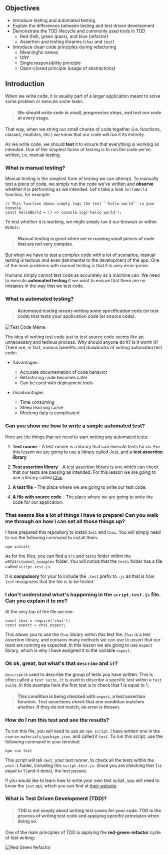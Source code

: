 ## Objectives
- Introduce testing and automated testing
- Explain the differences between testing and test driven development
- Demonstrate the TDD lifecycle and commonly used tools in TDD
    - Red (fail), green (pass), and blue (refactor)
    - Assertion and testing libraries (`chai` and `jest`)
- Introduce clean code principles during refactoring
    - Meaningful names
    - DRY
    - Single responsibility principle
    - Open-closed principle (usage of abstractions)
    
## Introduction
When we write code, it is usually part of a larger application meant to solve some problem or execute some tasks. 

> #### We should write code in small, progressive steps, and test our code at every stage. 

That way, when we string our small chunks of code together (i.e. functions, classes, modules, etc.)
we know that our code will run it its entirety.

As we write code, we should **test** it to ensure that everything is working as intended. 
One of the simplest forms of testing is to run the code we've written, i.e. manual testing.

### What is manual testing?
Manual testing is the simplest form of testing we can attempt. To manually test a piece of
 code, we simply run the code we've written and **observe** whether it is performing as we intended. Let's take a look `helloWorld` function, for example:

```$xslt
// This function above simply logs the text `'hello world'` in your console. 
const helloWorld = () => console.log('hello world');
```
To test whether it is working, we might simply run it our browser or within `NodeJs`. 

> #### Manual testing is great when we're running small pieces of code that are not very complex.

But when we have to test a complex code with a lot of scenarios, manual testing is tedious 
and even detrimental to the development of the app. One of the main problems with manual testing is that it is very error-prone. 

Humans simply cannot test code as accurately as a machine can.  We need to execute **automated
testing** if we want to ensure that there are no mistakes in the way that we test code.
 
### What is automated testing? 
> #### Automated testing means writing some specification code (or **test code**) that tests your application code (or **source code**).

![Test Code Meme](https://i.imgflip.com/3x41z9.jpg)

The idea of writing test code just to test source code seems like an unnecessary and tedious process. Why should anyone do it? Is it worth it? There are, in fact, various benefits and drawbacks of writing automated test code:

- Advantages:
    - Accurate documentation of code behavior
    - Refactoring code becomes safer
    - Can be used with deployment tools
    
- Disadvantages: 
    - Time consuming
    - Steep learning curve
    - Mocking data is complicated 
    
### Can you show me how to write a simple automated test?
Here are the things that we need to start writing any automated tests:
1. **Test runner** - A test runner is a library that can execute tests for us. For this lesson we are going to use a library called [Jest](https://jestjs.io/), and a **test assertion library**

1. **Test assertion library** - A test assertion library is one which can check that our tests are passing as intended. For this lesson we are going to use a library called [Chai](https://www.chaijs.com/).

1. **A test file** - The place where we are going to write our test code.

1. **A file with source code** - The place where we are going to write the code for our application.

### That seems like a lot of things I have to prepare! Can you walk me through on how I can set all those things up?
I have prepared this repository to install `Jest` and `Chai`. You will simply need to run the following command to install them:
```$xslt
npm install
```

As for the files, you can find a `src` and `tests` folder within the `w07d3/student_examples` folder. You will notice that the `tests` folder has a file called `script.test.js`. 

It is **compulsory** for your to include the `.test` prefix to `.js` as that is how `Jest` recognizes that the file is to be tested. 

### I don't understand what's happening in the `script.test.js` file. Can you explain it to me?

At the very top of the file we see:
```$xslt
const chai = require('chai');
const expect = chai.expect;
```
This allows you to use the `Chai` library within this test file. `Chai` is a test assertion library, and contains many methods we can use to assert that our tests are running as expected. In this lesson we are going to use `expect` library, which is why I have assigned it to the variable `expect`.

### Ok ok, great, but what's that `describe` and `it`?
`describe` is used to describe the group of tests you have written. 
This is often called a `test suite`. `it` is used to describe a specific test within a `test suite`. In 
this example here the first test is to check that 1 is equal to 1.

> #### This condition is being checked with `expect`, a test assertion function. Test assertions check that one condition matches another. If they do not match, an error is thrown.

### How do I run this test and see the results?
To run this file, you will need to use an `npm script`. I have written one in the `course-materials/package.json`, and called it `test`. To run this script, use the following command in your terminal: 

```$xslt
npm run test
```

This script will tell `Jest`, your test runner, to check all the tests within the `unit-1` folder, including this `script.test.js`. Since you are checking that 1 is equal to 1 (and it does), the test passes.

If you would like to learn how to write your own test script, you will need to know the `jest` api, which you can find at [their website](https://jestjs.io/).




### What is Test Driven Development (TDD)?
> #### TDD is not simply about writing test cases for your code. TDD is the process of writing test code and applying specific principles when doing so.

One of the main principles of TDD is applying the **red-green-refactor** cycle of test writing:

![Red Green Refactor](https://jfiaffe.files.wordpress.com/2014/09/redgreenrefacor.png)
